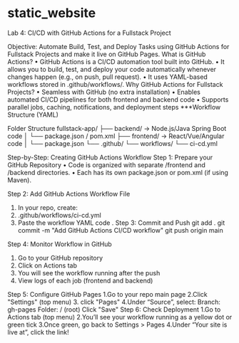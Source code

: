 # static_website
Lab 4: CI/CD with GitHub Actions for a Fullstack Project

Objective: Automate Build, Test, and Deploy Tasks using GitHub Actions for Fullstack Projects and make it live on GitHub Pages.
What is GitHub Actions?
•  GitHub Actions is a CI/CD automation tool built into GitHub.
•  It allows you to build, test, and deploy your code automatically whenever changes happen (e.g., on push, pull request).
•  It uses YAML-based workflows stored in .github/workflows/.
Why GitHub Actions for Fullstack Projects?
•  Seamless with GitHub (no extra installation)
•  Enables automated CI/CD pipelines for both frontend and backend code
•  Supports parallel jobs, caching, notifications, and deployment steps
 ***Workflow Structure (YAML)

 
 Folder Structure
fullstack-app/
├── backend/     → Node.js/Java Spring Boot code
│   └── package.json / pom.xml
├── frontend/    → React/Vue/Angular code
│   └── package.json
└── .github/
    └── workflows/
        └── ci-cd.yml

Step-by-Step: Creating GitHub Actions Workflow
  Step 1: Prepare your GitHub Repository
•  Code is organized with separate /frontend and /backend directories.
•  Each has its own package.json or pom.xml (if using Maven).

 Step 2: Add GitHub Actions Workflow File
1.  In your repo, create:
2.  .github/workflows/ci-cd.yml
3.  Paste the workflow YAML code .
Step 3: Commit and Push
git add .
git commit -m "Add GitHub Actions CI/CD workflow"
git push origin main

Step 4: Monitor Workflow in GitHub
1.  Go to your GitHub repository
2.  Click on Actions tab
3.  You will see the workflow running after the push
4.  View logs of each job (frontend and backend)

Step 5: Configure GitHub Pages
1.Go to your repo main page
2.Click "Settings" (top menu)
3. click "Pages" 
4.Under “Source”, select:
Branch: gh-pages
Folder: / (root)
Click "Save"
Step 6: Check Deployment
1.Go to Actions tab (top menu)
2.You’ll see your workflow running as a yellow dot or green tick
3.Once green, go back to Settings > Pages
4.Under “Your site is live at”, click the link!
